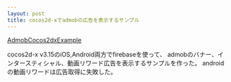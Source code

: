 ```yaml
---
layout: post
title: cocos2d-xでadmobの広告を表示するサンプル
---
```


[AdmobCocos2dxExample](https://github.com/noprops/AdmobCocos2dxExample)

cocos2d-x v3.15のiOS,Android両方でfirebaseを使って、
admobのバナー、インタースティシャル、動画リワード広告を表示するサンプルを作った。
androidの動画リワードは広告取得に失敗した。

